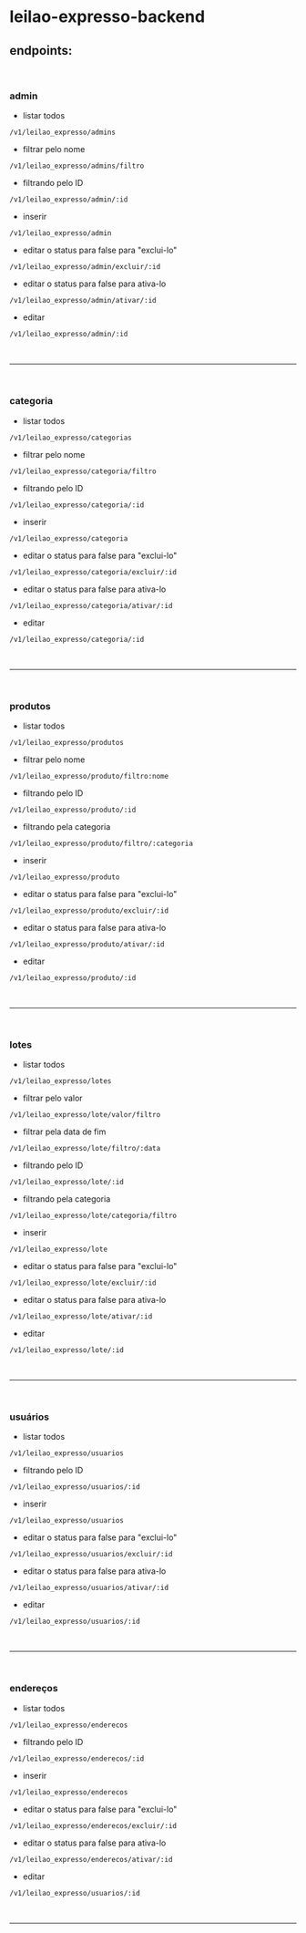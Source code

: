 # leilao-expresso-backend

## endpoints:
<br>

<h3> admin </h3>

- listar todos 
```
/v1/leilao_expresso/admins
```
- filtrar pelo nome 
```
/v1/leilao_expresso/admins/filtro
```
- filtrando pelo ID
```
/v1/leilao_expresso/admin/:id
```
- inserir
```
/v1/leilao_expresso/admin
```
- editar o status para false para "exclui-lo"
```
/v1/leilao_expresso/admin/excluir/:id
```
- editar o status para false para ativa-lo
```
/v1/leilao_expresso/admin/ativar/:id
```
- editar
```
/v1/leilao_expresso/admin/:id
```
<br>

---

<br>

<h3> categoria </h3>

- listar todos 
```
/v1/leilao_expresso/categorias
```
- filtrar pelo nome 
```
/v1/leilao_expresso/categoria/filtro
```
- filtrando pelo ID
```
/v1/leilao_expresso/categoria/:id
```
- inserir
```
/v1/leilao_expresso/categoria
```
- editar o status para false para "exclui-lo"
```
/v1/leilao_expresso/categoria/excluir/:id
```
- editar o status para false para ativa-lo
```
/v1/leilao_expresso/categoria/ativar/:id
```
- editar
```
/v1/leilao_expresso/categoria/:id
```
<br>

---

<br>

<h3> produtos </h3>

- listar todos 
```
/v1/leilao_expresso/produtos
```
- filtrar pelo nome 
```
/v1/leilao_expresso/produto/filtro:nome
```
- filtrando pelo ID
```
/v1/leilao_expresso/produto/:id
```
- filtrando pela categoria
```
/v1/leilao_expresso/produto/filtro/:categoria
```
- inserir
```
/v1/leilao_expresso/produto
```
- editar o status para false para "exclui-lo"
```
/v1/leilao_expresso/produto/excluir/:id
```
- editar o status para false para ativa-lo
```
/v1/leilao_expresso/produto/ativar/:id
```
- editar
```
/v1/leilao_expresso/produto/:id
```
<br>

---

<br>

<h3> lotes </h3>

- listar todos 
```
/v1/leilao_expresso/lotes
```
- filtrar pelo valor 
```
/v1/leilao_expresso/lote/valor/filtro
```
- filtrar pela data de fim 
```
/v1/leilao_expresso/lote/filtro/:data
```
- filtrando pelo ID
```
/v1/leilao_expresso/lote/:id
```
- filtrando pela categoria
```
/v1/leilao_expresso/lote/categoria/filtro
```
- inserir
```
/v1/leilao_expresso/lote
```
- editar o status para false para "exclui-lo"
```
/v1/leilao_expresso/lote/excluir/:id
```
- editar o status para false para ativa-lo
```
/v1/leilao_expresso/lote/ativar/:id
```
- editar
```
/v1/leilao_expresso/lote/:id
```
<br>

---

<br>

<h3> usuários </h3>

- listar todos 
```
/v1/leilao_expresso/usuarios
```
- filtrando pelo ID
```
/v1/leilao_expresso/usuarios/:id
```
- inserir
```
/v1/leilao_expresso/usuarios
```
- editar o status para false para "exclui-lo"
```
/v1/leilao_expresso/usuarios/excluir/:id
```
- editar o status para false para ativa-lo
```
/v1/leilao_expresso/usuarios/ativar/:id
```
- editar
```
/v1/leilao_expresso/usuarios/:id
```
<br>

---

<br>

<h3> endereços </h3>

- listar todos 
```
/v1/leilao_expresso/enderecos
```
- filtrando pelo ID
```
/v1/leilao_expresso/enderecos/:id
```
- inserir
```
/v1/leilao_expresso/enderecos
```
- editar o status para false para "exclui-lo"
```
/v1/leilao_expresso/enderecos/excluir/:id
```
- editar o status para false para ativa-lo
```
/v1/leilao_expresso/enderecos/ativar/:id
```
- editar
```
/v1/leilao_expresso/usuarios/:id
```
<br>

---
